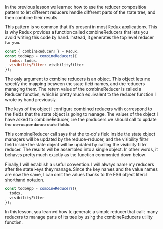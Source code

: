In the previous lesson we learned how to use the reducer composition pattern to let different reducers handle different parts of the state tree, and then combine their results.

This pattern is so common that it's present in most Redux applications. This is why Redux provides a function called combineReducers that lets you avoid writing this code by hand. Instead, it generates the top level reducer for you.

``` javascript
const { combineReducers } = Redux;
const todoApp = combineReducers({
  todos: todos,
  visibilityFilter: visibilityFilter
});
```

The only argument to combine reducers is an object. This object lets me specify the mapping between the state field names, and the reducers managing them. The return value of the combineReducer is called a Reducer function, which is pretty much equivalent to the reducer function I wrote by hand previously.

The keys of the object I configure combined reducers with correspond to the fields that the state object is going to manage. The values of the object I have asked to combineReducer, are the producers we should call to update the correspondence state fields.

This combineReducer call says that the to-do's field inside the state object managers will be updated by the reduce-reducer, and the visibility filter field inside the state object will be updated by calling the visibility filter reducer. The results will be assembled into a single object. In other words, it behaves pretty much exactly as the function commented down below.

Finally, I will establish a useful convention. I will always name my reducers after the state keys they manage. Since the key names and the value names are now the same, I can omit the values thanks to the ES6 object literal shorthand notation.

``` javascript
const todoApp = combineReducers({
  todos,
  visibilityFilter
});
```

In this lesson, you learned how to generate a simple reducer that calls many reducers to manage parts of its tree by using the combineReducers utility function.
